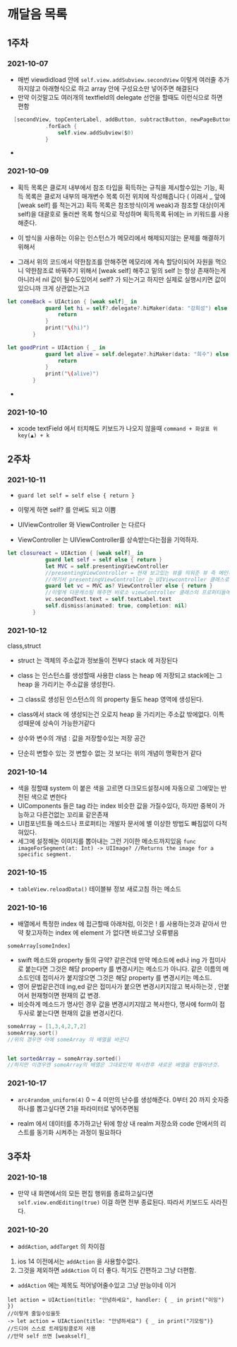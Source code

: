 # 깨달음 목록

## 1주차

### 2021-10-07
- 매번 viewdidload 안에 `self.view.addSubview.secondView` 이렇게 여러줄 추가하지않고 아래형식으로 하고 array 안에 구성요소만 넣어주면 해결된다
- 만약 이것말고도 여러개의 textfield의 delegate 선언을 할때도 이런식으로 하면 편함
```swift
  [secondView, topCenterLabel, addButton, subtractButton, newPageButton]
            .forEach {
                self.view.addSubview($0)
            }

```

-

### 2021-10-09
* 획득 목록은 클로저 내부에서 참조 타입을 획득하는 규칙을 제시할수있는 기능, 획득 목록은 클로저 내부의 매개변수 목록 이전 위치에 작성해줍니다 ( 이래서 _ 앞에 [weak self] 를 적는거고) 획득 목록은 참조방식(이게 weak)과 참조할 대상(이게 self)을 대괄호로 둘러싼 목록 형식으로 작성하며 획득목록 뒤에는 in 키워드를 사용해준다. 

- 이 방식을 사용하는 이유는 인스턴스가 메모리에서 해제되지않는 문제를 해결하기 위해서

- 그래서 위의 코드에서 약한참조를 안해주면 메모리에 계속 할당이되어 자원을 먹으니 약한참조로 바꿔주기 위해서 [weak self] 해주고 밑의 self 는 항상 존재하는게 아니라서 nil 값이 될수도있어서 self? 가 되는거고 하지만 실제로 실행시키면 값이 있으니까 크게 상관없는거고

```swift
let comeBack = UIAction { [weak self]_ in
            guard let hi = self?.delegate?.hiMaker(data: "강희성") else {
                return
            }
            print("\(hi)")
        }
​
let goodPrint = UIAction { _ in
            guard let alive = self.delegate?.hiMaker(data: "희수") else {
                return
            }
            print("\(alive)")
        }
```

-


### 2021-10-10
- xcode textField 에서 터치해도 키보드가 나오지 않을때
`command + 화살표 위 key(▲) + k `


## 2주차

### 2021-10-11
- `guard let self = self else { return }`
- 이렇게 하면 self? 를 안써도 되고 이쁨



- UIViewController 와 ViewController 는 다르다
- ViewController 는 UIViewController를 상속받는다는점을 기억하자.


```swift
let closureact = UIAction { [weak self]_ in
            guard let self = self else { return }
            let MVC = self.presentingViewController
            //presentingViewController = 현재 보고있는 뷰를 띄워준 뷰 즉 메인뷰
            //여기서 presentingViewController 는 UIViewcontroller 클래스로 MVC 의 타입을 넘겨주기때문에 우리가 만든 ViewController 로 주기위해선 다운캐스팅을 해줘야한다
            guard let vc = MVC as? ViewController else { return }
            //이렇게 다운캐스팅 해주면 비로소 viewController 클래스의 프로퍼티들에 접근 가능
            vc.secondText.text = self.textLabel.text
            self.dismiss(animated: true, completion: nil)
        }
```
### 2021-10-12
class,struct
- struct 는 객체의 주소값과 정보들이 전부다 stack 에 저장된다
- class 는 인스턴스를 생성할때 사용한 class 는 heap 에 저장되고 stack에는 그 heap 을 가리키는 주소값을 생성한다.
- 그 class로 생성된 인스턴스의 의 property 들도 heap 영역에 생성된다.
- class에서 stack 에 생성되는건 오로지 heap 을 가리키는 주소값 밖에없다. 이특성때문에 상속이 가능한거같다

- 상수와 변수의 개념 : 값을 저장할수있는 저장 공간
- 단순히 변할수 있는 것 변할수 없는 것 보다는 위의 개념이 명확한거 같다



### 2021-10-14
- 색을 정할떄 system 이 붙은 색을 고르면 다크모드설정시에 자동으로 그에맞는 반전된 색으로 변한다
- UIComponents 들은 tag 라는 index 비슷한 값을 가질수있다, 하지만 중복이 가능하고 다른건없는 꼬리표 같은존재
- UI컴포넌트들 메소드나 프로퍼티는 개발자 문서에 별 이상한 방법도 빠짐없이 다적혀있다. 
- 세그에 설정해논 이미지를 뽑아내는 그런 기이한 메소드까지있음 `func imageForSegment(at: Int) -> UIImage?
//Returns the image for a specific segment.` 

### 2021-10-15
- `tableView.reloadData()` 테이블뷰 정보 새로고침 하는 메소드

### 2021-10-16
- 배열에서 특정한 index 에 접근할때 아래처럼, 이것은 ! 를 사용하는것과 같아서 만약 찾고자하는 index 에 element 가 없다면 바로그냥 오류뱉음
```
someArray[someIndex]
```

- swift 메소드와 property 들의 규약? 같은건데 만약 메소드에 ed나 ing 가 접미사로 붙는다면 그것은 해당 property 를 변경시키는 메소드가 아니다. 같은 이름의 메소드인데 접미사가 붙지않으면 그것은 해당 property 를 변경시키는 메소드.
- 영어 문법같은건데 ing,ed 같은 접미사가 붙으면 변경시키지않고 복사하는것 , 안붙어서 현재형이면 현재의 값 변경. 
- 비슷하게 메소드가 명사인 경우 값을 변경시키지않고 복사한다, 명사에 form이 접두사로 붙는다면 현재의 값을 변경시킨다. 

```swift
someArray = [1,3,4,2,7,2]
someArray.sort()
//위의 경우엔 아예 someArray 의 배열을 바꾼다


let sortedArray = someArray.sorted()
//하지만 이경우엔 someArray의 배열은 그대로인채 복사한후 새로운 배열을 만들어낸것.
```

### 2021-10-17
- `arc4random_uniform(4)` 0 ~ 4 미만의 난수를 생성해준다. 0부터 20 까지 숫자중 하나를 뽑고싶다면 21을 파라미터로 넣어주면됨

- realm 에서 데이터를 추가하고난 뒤에 항상 내 realm 저장소와 code 안에서의 리스트를 동기화 시켜주는 과정이 필요하다


## 3주차

### 2021-10-18

- 만약 내 화면에서의 모든 편집 행위를 종료하고싶다면 `self.view.endEditing(true)` 이걸 하면 전부 종료된다. 따라서 키보드도 사라진다.

### 2021-10-20

- a`ddAction`, `addTarget` 의 차이점
 1. ios 14 이전에서는 `addAction` 을 사용할수없다. 
 2. 그것을 제외하면 `addAction` 이 더 좋다. 적기도 간편하고 그냥 더편함.

- `addAction` 에는 제목도 적어넣어줄수있고 그냥 만능이네 이거
```
let action = UIAction(title: "안녕하세요", handler: { _ in print("이잉") })
//이렇게 줄일수있을듯
-> let action = UIAction(title: "안녕하세요") { _ in print("기모링")}
//드디어 스스로 트레일링클로저 사용
//만약 self 쓰면 [weakself]_
```